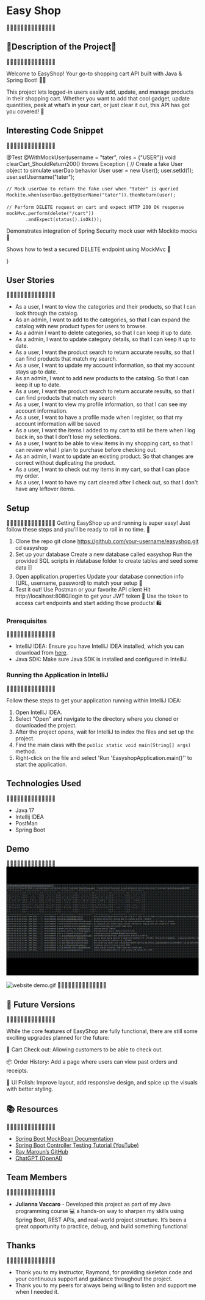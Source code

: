 # Easy Shop
🔹🔹🔹🔹🔹🔹🔹🔹🔹🔹🔹🔹🔹🔹
## 🚀Description of the Project🚀
🔹🔹🔹🔹🔹🔹🔹🔹🔹🔹🔹🔹🔹🔹

Welcome to EasyShop! Your go-to shopping cart API built with Java & Spring Boot! 🛒✨

This project lets logged-in users easily add, update, and manage products in their shopping cart. Whether you want to add that cool gadget, update quantities, peek at what’s in your cart, or just clear it out, this API has got you covered! 💪


## Interesting Code Snippet
🔹🔹🔹🔹🔹🔹🔹🔹🔹🔹🔹🔹🔹🔹

@Test
@WithMockUser(username = "tater", roles = {"USER"})
void clearCart_ShouldReturn200() throws Exception {
// Create a fake User object to simulate userDao behavior
User user = new User();
user.setId(1);
user.setUsername("tater");

    // Mock userDao to return the fake user when "tater" is queried
    Mockito.when(userDao.getByUserName("tater")).thenReturn(user);

    // Perform DELETE request on cart and expect HTTP 200 OK response
    mockMvc.perform(delete("/cart"))
           .andExpect(status().isOk());

Demonstrates integration of Spring Security mock user with Mockito mocks 🔐

Shows how to test a secured DELETE endpoint using MockMvc 🎯

}


## User Stories
🔹🔹🔹🔹🔹🔹🔹🔹🔹🔹🔹🔹🔹🔹
- As a user, I want to view the categories and their products, so that I can look through the catalog.
- As an admin, I want to add to the categories, so that I can expand the catalog with new product types for users to browse.
- As a admin I want to delete categories, so that I can keep it up to date.
- As a admin, I want to update category details, so that I can keep it up to date.
- As a user, I want the product search to return accurate results, so that I can find products that match my search.
- As a user, I want to update my account information, so that my account stays up to date.
- As an admin, I want to add new products to the catalog. So that I can keep it up to date.
- As a user, I want the product search to return accurate results, so that I can find products that match my search
- As a user, I want to view my profile information, so that I can see my account information.
- As a user, I want to have a profile made when I register, so that my account information will be saved
- As a user, I want the items I added to my cart to still be there when I log back in, so that I don't lose my selections.
- As a user, I want to be able to view items in my shopping cart, so that I can review what I plan to purchase before checking out.
- As an admin, I want to update an existing product. So that changes are correct without duplicating the product.
- As a user, I want to check out my items in my cart, so that I can place my order.
- As a user, I want to have my cart cleared after I check out, so that I don't have any leftover items.


## Setup
🔹🔹🔹🔹🔹🔹🔹🔹🔹🔹🔹🔹🔹🔹
Getting EasyShop up and running is super easy! Just follow these steps and you’ll be ready to roll in no time. 🚀
1. Clone the repo
   git clone https://github.com/your-username/easyshop.git
   cd easyshop
2. Set up your database
   Create a new database called easyshop
Run the provided SQL scripts in /database folder to create tables and seed some data 🗄️
3. Open application.properties
Update your database connection info (URL, username, password) to match your setup 🔑
4. Test it out!
   Use Postman or your favorite API client
Hit http://localhost:8080/login to get your JWT token 🔐
Use the token to access cart endpoints and start adding those products! 🛍️



### Prerequisites
🔹🔹🔹🔹🔹🔹🔹🔹🔹🔹🔹🔹🔹🔹
- IntelliJ IDEA: Ensure you have IntelliJ IDEA installed, which you can download from [here](https://www.jetbrains.com/idea/download/).
- Java SDK: Make sure Java SDK is installed and configured in IntelliJ.

### Running the Application in IntelliJ
🔹🔹🔹🔹🔹🔹🔹🔹🔹🔹🔹🔹🔹🔹

Follow these steps to get your application running within IntelliJ IDEA:

1. Open IntelliJ IDEA.
2. Select "Open" and navigate to the directory where you cloned or downloaded the project.
3. After the project opens, wait for IntelliJ to index the files and set up the project.
4. Find the main class with the `public static void main(String[] args)` method.
5. Right-click on the file and select 'Run 'EasyshopApplication.main()'' to start the application.

## Technologies Used
🔹🔹🔹🔹🔹🔹🔹🔹🔹🔹🔹🔹🔹🔹
- Java 17
- Intellij IDEA
- PostMan
- Spring Boot

## Demo
🔹🔹🔹🔹🔹🔹🔹🔹🔹🔹🔹🔹🔹🔹
![EasyShopDemo - Made with Clipchamp.gif](Demo/EasyShopDemo%20-%20Made%20with%20Clipchamp.gif)

![website demo.gif](Demo/website%20demo.gif)
🔹🔹🔹🔹🔹🔹🔹🔹🔹🔹🔹🔹🔹🔹
## 🚀 Future Versions
🔹🔹🔹🔹🔹🔹🔹🔹🔹🔹🔹🔹🔹🔹

While the core features of EasyShop are fully functional, there are still some exciting upgrades planned for the future:


🛒 Cart Check out: Allowing customers to be able to check out.

📦 Order History: Add a page where users can view past orders and receipts.

🌈 UI Polish: Improve layout, add responsive design, and spice up the visuals with better styling.

## 📚 Resources
🔹🔹🔹🔹🔹🔹🔹🔹🔹🔹🔹🔹🔹🔹
- [Spring Boot MockBean Documentation](https://docs.spring.io/spring-boot/api/java/org/springframework/boot/test/mock/mockito/MockBean.html)
- [Spring Boot Controller Testing Tutorial (YouTube)](https://www.youtube.com/watch?v=7lnevNCaTLQ)
- [Ray Maroun’s GitHub](https://github.com/RayMaroun)
- [ChatGPT (OpenAI)](https://chat.openai.com/)
## Team Members
🔹🔹🔹🔹🔹🔹🔹🔹🔹🔹🔹🔹🔹🔹
- **Julianna Vaccaro** - Developed this project as part of my Java programming course 💻 a hands-on way to sharpen my skills using Spring Boot, REST APIs, and real-world project structure. It’s been a great opportunity to practice, debug, and build something functional 

## Thanks
🔹🔹🔹🔹🔹🔹🔹🔹🔹🔹🔹🔹🔹🔹
- Thank you to my instructor, Raymond, for providing skeleton code and your continuous support and guidance throughout the project.
- Thank you to my peers for always being willing to listen and support me when I needed it.
